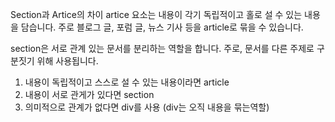 Section과 Artice의 차이
artice 요소는 내용이 각기 독립적이고 홀로 설 수 있는 내용을 담습니다.
주로 블로그 글, 포럼 글, 뉴스 기사 등을 article로 묶을 수 있습니다.

section은 서로 관계 있는 문서를 분리하는 역할을 합니다.
주로, 문서를 다른 주제로 구분짓기 위해 사용됩니다.

1. 내용이 독립적이고 스스로 설 수 있는 내용이라면 article
2. 내용이 서로 관게가 있다면 section
3. 의미적으로 관계가 없다면 div를 사용 (div는 오직 내용을 묶는역할)
